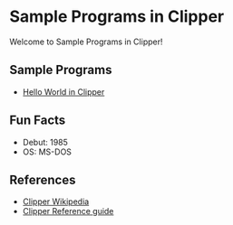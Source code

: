# Sample Programs in Clipper

Welcome to Sample Programs in Clipper!

## Sample Programs

- [Hello World in Clipper](https://github.com/jrg94/sample-programs/issues/268)

## Fun Facts

- Debut: 1985
- OS: MS-DOS

## References

- [Clipper Wikipedia](https://en.wikipedia.org/wiki/Clipper_(programming_language))
- [Clipper Reference guide](https://harbour.github.io/doc/clc53.html)
